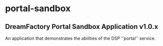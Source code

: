 # portal-sandbox

## DreamFactory Portal Sandbox Application v1.0.x

An application that demonstrates the abilities of the DSP ''portal'' service.

